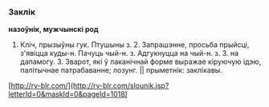 ### Заклік
**назоўнік, мужчынскі род**

1. Кліч, прызыўны гук. Птушыны з. 2. Запрашэнне, просьба прыйсці, з'явіцца куды-н. Пачуць чый-н. з. Адгукнуцца на чый-н. з. З. на дапамогу. 3. Зварот, які ў лаканічнай форме выражае кіруючую ідэю, палітычнае патрабаванне; лозунг. || прыметнік: заклікавы.

<a rel="author">[http://rv-blr.com/](http://rv-blr.com/slounik.jsp?letterId=0&maskId=0&pageId=1018)</a>
